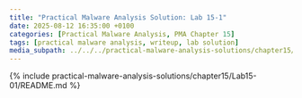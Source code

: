 ```yaml
---
title: "Practical Malware Analysis Solution: Lab 15-1"
date: 2025-08-12 16:35:00 +0100
categories: [Practical Malware Analysis, PMA Chapter 15]
tags: [practical malware analysis, writeup, lab solution]
media_subpath: ../../../practical-malware-analysis-solutions/chapter15/Lab15-01
---
```


{% include practical-malware-analysis-solutions/chapter15/Lab15-01/README.md %}